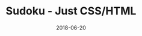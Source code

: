 ---
title: 'Sudoku - Just CSS/HTML'
description: 'Complete a sudoku puzzle without Javascript or server-side interaction.'
gametype: 'simple'
gameid: 75
date: 2018-06-20
tags: []
draft: false
type: 'games'
num19: [{'idx':1,'arr1':[1,2,3,4,5,6,7,8,9],'arr2':[1,2,3,4,5,6,7,8,9]},{'idx':2,'arr1':[1,2,3,4,5,6,7,8,9],'arr2':[1,2,3,4,5,6,7,8,9]},{'idx':3,'arr1':[1,2,3,4,5,6,7,8,9],'arr2':[1,2,3,4,5,6,7,8,9]},{'idx':4,'arr1':[1,2,3,4,5,6,7,8,9],'arr2':[1,2,3,4,5,6,7,8,9]},{'idx':5,'arr1':[1,2,3,4,5,6,7,8,9],'arr2':[1,2,3,4,5,6,7,8,9]},{'idx':6,'arr1':[1,2,3,4,5,6,7,8,9],'arr2':[1,2,3,4,5,6,7,8,9]},{'idx':7,'arr1':[1,2,3,4,5,6,7,8,9],'arr2':[1,2,3,4,5,6,7,8,9]},{'idx':8,'arr1':[1,2,3,4,5,6,7,8,9],'arr2':[1,2,3,4,5,6,7,8,9]},{'idx':9,'arr1':[1,2,3,4,5,6,7,8,9],'arr2':[1,2,3,4,5,6,7,8,9]}]
puzzle: [[0, 0, 0, 0, 0, 0, 0, 0, 0], [0, 4, 0, 2, 9, 5, 0, 8, 0], [1, 0, 9, 0, 0, 0, 2, 0, 6], [5, 0, 0, 9, 0, 1, 0, 0, 2], [6, 0, 7, 0, 0, 0, 8, 0, 9], [0, 0, 0, 0, 3, 0, 0, 0, 0], [0, 0, 1, 0, 6, 0, 3, 0, 0], [0, 0, 2, 3, 0, 7, 1, 0, 0], [8, 0, 3, 0, 0, 0, 4, 0, 5]]
layout: 'sudokucssstatic'
---